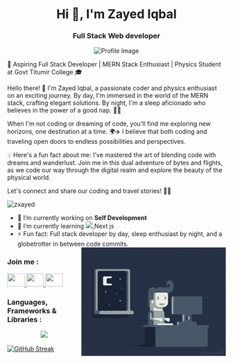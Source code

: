 <h1 align="center">Hi 👋, I'm Zayed Iqbal</h1>
<h3 align="center">Full Stack Web developer</h3>


<p align="center" ><img  src="https://i.ibb.co/pK6rTxm/IMG-20230225-143542.jpg " alt="Profile Image"  height="250"> </p>







🚀 Aspiring Full Stack Developer | MERN Stack Enthusiast | Physics Student at Govt Titumir College 🎓

Hello there! 👋 I'm Zayed Iqbal, a passionate coder and physics enthusiast on an exciting journey. By day, I'm immersed in the world of the MERN stack, crafting elegant solutions. By night, I'm a sleep aficionado who believes in the power of a good nap. 🛌✨

When I'm not coding or dreaming of code, you'll find me exploring new horizons, one destination at a time. 🌍✈️ I believe that both coding and traveling open doors to endless possibilities and perspectives.

💡 Here's a fun fact about me: I've mastered the art of blending code with dreams and wanderlust. Join me in this dual adventure of bytes and flights, as we code our way through the digital realm and explore the beauty of the physical world.

Let's connect and share our coding and travel stories! 🚀🌟



<p align="left"> <img src="https://komarev.com/ghpvc/?username=zxayed&label=Profile%20views&color=0e75b6&style=flat" alt="zxayed" /> </p>

- 🔭 I’m currently working on **Self Development**
- 🌱 I’m currently learning  <a href="https://skillicons.dev">
    <img src="https://skillicons.dev/icons?i=nextjs" />
  </a>  Next js 
- ⚡ Fun fact: Full stack developer by day, sleep enthusiast by night, and a globetrotter in between code commits. 
  <img align="right" src="https://github.com/ZxAYED/zxayed/blob/main/coding.gif " alt=" Image"  height="250">
<h3 align="left">Join  me :</h3>
<p align="left">
 <a href="https://fb.com/https://www.facebook.com/profile.php?id=100069563060364&ref=xav_ig_profile_web" height="30" width="40">
    <img  height="30" width="40" src="https://skillicons.dev/icons?i=fortran" />
  </a>
 <a href="https://instagram.com/zzayed0" height="30" width="40">
    <img  height="30" width="40" src="https://skillicons.dev/icons?i=instagram" />
  </a>
  <a href="#" height="30" width="40">
    <img  height="30" width="40" src="https://skillicons.dev/icons?i=discord" />
  </a> 
</p>

<h3 align="left">Languages, Frameworks & Libraries :</h3>
<p align="center">
  <a href="">
    <img src="https://skillicons.dev/icons?i=github,html,css,tailwind,bootstrap,js,react,firebase,express,mongodb,nodejs" />
  </a>
</p>




<a href="https://git.io/streak-stats"><img src="https://github-readme-streak-stats.herokuapp.com?user=ZxAYED&hide_border=true&background=45%2C4A90E2%2C367588&ring=FF8C00&border=FF8C00&fire=FF8C00&stroke=EBC7E0&currStreakNum=EBC7E0&sideNums=EBC7E0&currStreakLabel=EBC7E0&sideLabels=EBC7E0&dates=EBC7E0&excludeDaysLabel=EBC7E0" alt="GitHub Streak" /></a>

